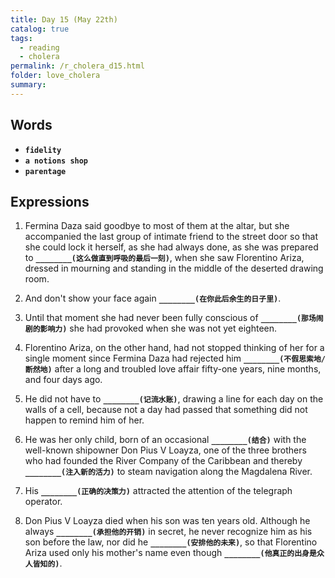 ```yaml
---
title: Day 15 (May 22th)
catalog: true
tags: 
  - reading
  - cholera
permalink: /r_cholera_d15.html
folder: love_cholera
summary: 
---
```


## Words

-   <b data-toggle="tooltip" data-original-title="{{site.data.glossary.fidelity}}">`fidelity`</b>
-   <b data-toggle="tooltip" data-original-title="{{site.data.glossary.notions}}">`a notions shop`</b>
-   <b data-toggle="tooltip" data-original-title="{{site.data.glossary.fidelity}}">`parentage`</b>


## Expressions

1.  Fermina Daza said goodbye to most of them at the altar, but she accompanied the last group of intimate friend to the street door so that she could lock it herself, as she had always done, as she was prepared to <b data-toggle="tooltip" data-original-title="{{site.data.answers.15_a}}">`________(这么做直到呼吸的最后一刻)`</b>, when she saw Florentino Ariza, dressed in mourning and standing in the middle of the deserted drawing room.

2.  And don't show your face again <b data-toggle="tooltip" data-original-title="{{site.data.answers.15_b}}">`________(在你此后余生的日子里)`</b>.

3.  Until that moment she had never been fully conscious of <b data-toggle="tooltip" data-original-title="{{site.data.answers.15_c}}">`________(那场闹剧的影响力)`</b> she had provoked when she was not yet eighteen.

4.  Florentino Ariza, on the other hand, had not stopped thinking of her for a single moment since Fermina Daza had rejected him <b data-toggle="tooltip" data-original-title="{{site.data.answers.15_d}}">`________(不假思索地/断然地)`</b> after a long and troubled love affair fifty-one years, nine months, and four days ago.

5.  He did not have to <b data-toggle="tooltip" data-original-title="{{site.data.answers.15_e}}">`________(记流水账)`</b>, drawing a line for each day on the walls of a cell, because not a day had passed that something did not happen to remind him of her.

6.  He was her only child, born of an occasional <b data-toggle="tooltip" data-original-title="{{site.data.answers.15_f}}">`________(结合)`</b> with the well-known shipowner Don Pius V Loayza, one of the three brothers who had founded the River Company of the Caribbean and thereby <b data-toggle="tooltip" data-original-title="{{site.data.answers.15_f2}}">`________(注入新的活力)`</b> to steam navigation along the Magdalena River.

7.  His <b data-toggle="tooltip" data-original-title="{{site.data.answers.15_g}}">`________(正确的决策力)`</b> attracted the attention of the telegraph operator.

8.  Don Pius V Loayza died when his son was ten years old. Although he always <b data-toggle="tooltip" data-original-title="{{site.data.answers.15_i}}">`________(承担他的开销)`</b> in secret, he never recognize him as his son before the law, nor did he <b data-toggle="tooltip" data-original-title="{{site.data.answers.15_i2}}">`________(安排他的未来)`</b>, so that Florentino Ariza used only his mother's name even though <b data-toggle="tooltip" data-original-title="{{site.data.answers.15_i3}}">`________(他真正的出身是众人皆知的)`</b>.


